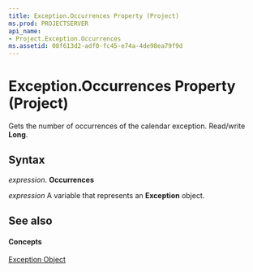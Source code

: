 ```yaml
---
title: Exception.Occurrences Property (Project)
ms.prod: PROJECTSERVER
api_name:
- Project.Exception.Occurrences
ms.assetid: 08f613d2-adf0-fc45-e74a-4de98ea79f9d
---
```



# Exception.Occurrences Property (Project)

Gets the number of occurrences of the calendar exception. Read/write  **Long**.


## Syntax

 _expression_. **Occurrences**

 _expression_ A variable that represents an **Exception** object.


## See also


#### Concepts


[Exception Object](exception-object-project.md)
